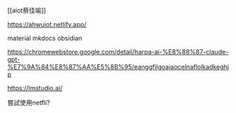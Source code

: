 [[aiot蔡佳喻]]

https://ahwuiot.netlify.app/

material mkdocs obsidian

https://chromewebstore.google.com/detail/harpa-ai-%E8%88%87-claude-gpt-%E7%9A%84%E8%87%AA%E5%8B%95/eanggfilgoajaocelnaflolkadkeghjp

https://lmstudio.ai/

嘗試使用netfli?